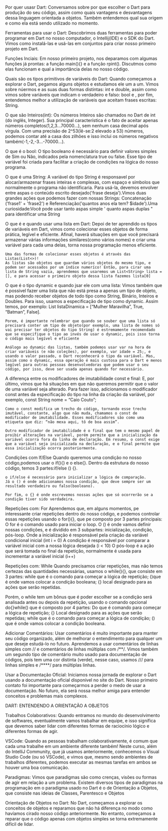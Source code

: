 Por quer usasr Dart:
    Conversamos sobre por que escolher o Dart para produção do seu código, assim como quais vantagens e desvantagens dessa linguagem orientada a objetos. Também entendemos qual sua origem e como ela está sendo utilizado no momento.

Ferramentas para usar o Dart:
 Descobrimos duas ferramentas para poder programar em Dart no nosso computador, o Intellij(IDE) e o SDK do Dart. Vimos como instalá-las e usá-las em conjuntos para criar nosso primeiro projeto em Dart.

Funções Inciais:
    Em nosso primeiro projeto, nos deparamos com algumas funções já prontas: a função main(){} e a função rpint(). Discutmos como elas funcionam e qual a importância delas no nosso código.

Quais são os tipos primitivos de variáveis do Dart:
    Quando começamos a explorar o Dart, pegamos alguns objetos e estudamos ele um a um. Vimos sobre núermos e as suas duas formas distintas: int e double, assim como vimos sobre variáveis que indicam o verdadeiro e falso: bool e , por fim, entendemos melhor a utilização de variáveis que aceitam frases escritas: String.

O que são Inteiros(int):
    Os números Inteiros são chamados no Dart de int (do inglês, Integer).
    Sua principal característica é o fato de aceitar apenas números completos(1,2,3...70000...), sem nenhum casa decimal após vírgula.
    Com uma precisão de 2^53(lê-se:2 elevado a 53) números, podemos contar até a casa dos zilhões e isso inclui os números negativos também(-1,-2,-3...-70000...).

O que é o bool: 
    O tipo booleano é necessário para definir valores simples de Sim ou Não, indicados pela nomenclatura true ou false. Esse tipo de variável foi criada para facilitar a criação de condições na lógica do nosso programa.

O que é uma String:
    A variável do tipo String é responsavel por alocar/armazenar frases inteiras e complexas, com espaço e símbolos que normalmente o programa não identificaria. Para usá-la, devemos envolver entre aspas o conteúdo escrito desejado('frase deseja').Vimos duas grandes ações que podemos fazer com nossas Strings: Concatenação ('frase1' + 'frase2') e Referenciação('quantos anos ela tem? $idade').Uma curiosidade:Você pode usar tanto aspas simple ' quanto aspas duplas " para identificar uma String


O que é e quando usar uma lista em Dart:
    Depoi de ter aprendido os tipos de variáveis em Dart, vimos como colecionar esses objetos de forma prática, legível e eficiente. Afinal, haverá situações em que você precisará armazenar várias informações similares(como vários nomes) e criar uma variável para cada uma delas, torna nossa programação menos eficiente.

    Uma das formas de colecionar esses objetos é através das Listas(List<>)!
    As listas são objetos que guardam vários objetos do mesmo tipo, e podem ser acessados por um índice numeríco! Então, para cirar uma lista de String vazia, aprendemos que usaremos um List<String> lista = [], e para acessar o primeiro objeto dessa lista fazemos lista[0]

O que é o tipo dynamic e quando jsar ele com uma lista:
    Vimos também que é possivel fazer uma lista que não está presa a apenas um tipo de objeto, mas podendo receber objetos de todo tipo como String, Binário, Inteiros e Doubles. Para isso, usamos a especificação de tipo como dynamic. Assim temos, por exemplo: List<dynamic> listaDinamica = [“Mulher Maravilha”, True, “Batman”, False].

    Porem, é importante relembrar que quando se souber que uma lista só precisará conter um tipo de objeto(por exemplo, uma lista de nomes só vai precisar ter objetos do tipo String) é estremamente recomendado que se especifique o tipo ao invés de usar o dynamic, pois isso torna o código mais legível e eficiente

    Análogo ao dynamic das listas, também podemos usar var na hora de criar variáveis (e não coleções), por exemplo, var idade = 25;, e usando o valor passado, o Dart reconhecerá o tipo da variável. Mas, assim como o dynamic, essa operação é mais custosa para o Dart e menos legível para outras pessoas desenvolvedoras que podem usar o seu código, por isso, deve ser usada apenas quando for necessário.


A diferença entre os modificadores de imutabilidade const e final:
    E, por último, vimos que há situações em que não queremos permitir que o valor de uma variável seja alterado. Para fazer isso, adicionamos o modificador const antes da especificação do tipo na linha da criação da variável, por exemplo, const String nome = “Caio Couto”;

    Como o const modifica um trecho do código, tornando esse trecho imutável, constante, algo que não muda, chamamos o const de modificador de imutabilidade. Esses modificadores são como uma etiqueta que diz: “não mexa aqui, tô de boa assim”.

    Outro modificador de imutabilidade é o final que tem o mesmo papel de proibir alterações na variável, porém permite que a inicialização da variável ocorra fora da linha de declaração. Em resumo, o const exige que a variável seja inicializada na declaração, e o final permite que essa inicialização ocorra posteriormente.



Condições com If/Else
    Quando queremos uma condição no nosso código,podemos usar o if(){} e o else{}. Dentro da estrutura do nosso código, temos 3 partes:if/else () {}.

    o if/else é necessário para inicializar a lógica de comparação.
    Já o () é onde adicionamos nossa condição, que deve sempre ser um resultado verdadeiro ou falso(booleano).

    Por fim, o {} é onde escrevemos nossas ações que só ocorrerão se a condição tiver sido verdadeira.

Repetições com: For
    Aprendemos que, em alguns momentos, pe interessante criar repetições dentro do nosso código, e podemos controlar essas repetições usando o for(){}, que pe composto por 3 partes principais:
        O for é o comando usado para iniciar o loop.
        O () é onde vamos definir nossas condições, e é dividido em 3 subpartes: inicialização, condição, pós-loop.
        Onde a inicialização é responsável pela criação da variável condicional inicial (int i = 0)
        A condição é responsável por comparar a variável inicial com a nossa lógica desejada (i < 10)
        O pós-loop é a ação que será tomada no final da repetição, normalmente é usada para incrementar a variável inicial (i++)

Repetições com: While
    Quando precisamos criar repetições, mas não temos certezas das quantidades necessárias, usamos o while(){}, que consiste em 3 partes:
    while que é o comando para começar a lógica de repetição;
    ()que é onde vamos colocar a condição booleana;
    {} local designado para as ações que serão repetidas.

Porém, o while tem um bônus que é poder escolher se a condição será analisada antes ou depois da repetição, usando o comando opcional do{}while() que é composto por 4 partes:
    Do que é comando para começar a lógica de repetição;
    {} Local designado para as ações que serão repetidas;
    while que é o comando para começar a lógica de condição;
    () que é onde vamos colocar a condição booleana.


Adicionar Comentários:
    Usar comentários é muito importante para manter seu código organizado, além de melhorar o entendimento para qualquer um que deseje estudá-lo no futuro. Aprendemos a usar comentários de linhas simples com // e comentários de linhas múltiplas com /**/. Vimos também um segundo tipo de comentário muito usado para documentação de códigos, pois tem uma cor distinta (verde), nesse caso, usamos /// para linhas simples e /****/ para múltiplas linhas.

Usar a Documentação Oficial:
    Iniciamos nossa jornada de explorar o Dart usando a documentação oficial disponível no site do Dart. Nosso primeiro contato foi importante para começarmos a perder o medo de usar a documentação. No futuro, ela será nossa melhor amiga para entender conceitos e problemas mais complexos.





DART: ENTENDENDO A ORIENTAÇÃO A OBJETOS


Trabalhos Colaborativos:
    Quando entramos no mundo do desenvolvimento de softwares, eventualmente vamos trabalhar em equipe, e isso significa que devemos saber lidar com diferentes formas de raciocínio lógico e diferentes formas de agir.


VSCode:
    Quando as pessoas trabalham colaborativamente, é comum que cada uma trabalhe em um ambiente diferente também! Neste curso, além do IntelliJ Community, que já usamos anteriormente, conhecemos o Visual Studio Code (ou só VSCode), e vimos que, mesmo sendo ambientes de trabalhos diferentes, podemos executar as mesmas tarefas em ambos se houver uma boa comunicação.

Paradigmas:
    Vimos que paradigmas são como crenças, visões ou formas de agir em relação a um problema. Existem diversos tipos de paradigmas na programação em o paradigma usado no Dart é o de Orientação a Objetos, que consiste nas ideias de Classes, Parentesco e Objetos

Orientação de Objetos no Dart:
    No Dart, começamos a explorar os conceitos de objetos e reparamos que não há diferença no modo como havíamos cirado nosso código anteriormente. No entanto, começamos a reparar que o código apenas com objetos simples se torna extremamente difícil de lidar.